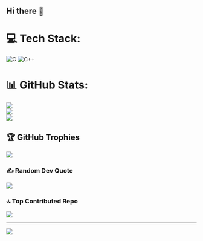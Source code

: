 ## Hi there 👋

<!--
**ADRIAN-SYAHIRIN/ADRIAN-SYAHIRIN** is a ✨ _special_ ✨ repository because its `README.md` (this file) appears on your GitHub profile.

Here are some ideas to get you started:

- 🔭 I’m currently working on ...
- 🌱 I’m currently learning ...
- 👯 I’m looking to collaborate on ...
- 🤔 I’m looking for help with ...
- 💬 Ask me about ...
- 📫 How to reach me: ...
- 😄 Pronouns: ...
- ⚡ Fun fact: ...
-->

# 💻 Tech Stack:
![C](https://img.shields.io/badge/c-%2300599C.svg?style=for-the-badge&logo=c&logoColor=white) ![C++](https://img.shields.io/badge/c++-%2300599C.svg?style=for-the-badge&logo=c%2B%2B&logoColor=white)
# 📊 GitHub Stats:
![](https://github-readme-stats.vercel.app/api?username=ADRIAN-SYAHIRIN&theme=dark&hide_border=false&include_all_commits=false&count_private=false)<br/>
![](https://github-readme-streak-stats.herokuapp.com/?user=ADRIAN-SYAHIRIN&theme=dark&hide_border=false)<br/>
![](https://github-readme-stats.vercel.app/api/top-langs/?username=ADRIAN-SYAHIRIN&theme=dark&hide_border=false&include_all_commits=false&count_private=false&layout=compact)

## 🏆 GitHub Trophies
![](https://github-profile-trophy.vercel.app/?username=ADRIAN-SYAHIRIN&theme=radical&no-frame=false&no-bg=true&margin-w=4)

### ✍️ Random Dev Quote
![](https://quotes-github-readme.vercel.app/api?type=horizontal&theme=radical)

### 🔝 Top Contributed Repo
![](https://github-contributor-stats.vercel.app/api?username=ADRIAN-SYAHIRIN&limit=5&theme=dark&combine_all_yearly_contributions=true)

---
[![](https://visitcount.itsvg.in/api?id=ADRIAN-SYAHIRIN&icon=0&color=0)](https://visitcount.itsvg.in)

<!-- Proudly created with GPRM ( https://gprm.itsvg.in ) -->
